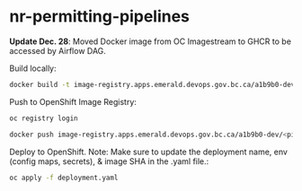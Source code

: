 ﻿# nr-permitting-pipelines

**Update Dec. 28**: Moved Docker image from OC Imagestream to GHCR to be accessed by Airflow DAG. 

Build locally: 
```sh
docker build -t image-registry.apps.emerald.devops.gov.bc.ca/a1b9b0-dev/<pipeline name>:<tag> .
```

Push to OpenShift Image Registry: 
```sh
oc registry login
```
```sh
docker push image-registry.apps.emerald.devops.gov.bc.ca/a1b9b0-dev/<pipeline name>:<tag>
```

Deploy to OpenShift. Note: Make sure to update the deployment name, env (config maps, secrets), & image SHA in the .yaml file.: 
```sh
oc apply -f deployment.yaml
```

